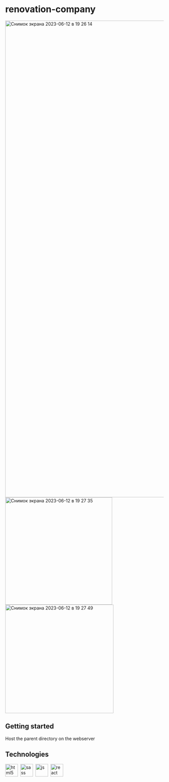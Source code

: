 # renovation-company

<img width="1511" alt="Снимок экрана 2023-06-12 в 19 26 14" src="https://github.com/annaeliava/renovation-company/assets/98190765/ad5bb311-d516-4b58-bd0d-d7c619630225">
<img width="340" alt="Снимок экрана 2023-06-12 в 19 27 35" src="https://github.com/annaeliava/renovation-company/assets/98190765/abd7c638-65ea-4fc9-aef1-702aeb35b331">
<img width="344" alt="Снимок экрана 2023-06-12 в 19 27 49" src="https://github.com/annaeliava/renovation-company/assets/98190765/1c356d60-2558-4022-9bce-e777a44321a3">


## Getting started
Host the parent directory on the webserver

## Technologies
<div>
    <img title='html5' alt='html5' width="40" height="40" src="https://cdn.jsdelivr.net/gh/devicons/devicon/icons/html5/html5-original.svg" />&nbsp;
    <img title='sass' alt='sass' width="40" height="40" src="https://cdn.jsdelivr.net/gh/devicons/devicon/icons/sass/sass-original.svg"" />&nbsp;
    <img title='js' alt='js' width="40" height="40" src="https://cdn.jsdelivr.net/gh/devicons/devicon/icons/javascript/javascript-plain.svg" />&nbsp;
    <img title='react' alt='react' width="40" height="40" src="https://cdn.jsdelivr.net/gh/devicons/devicon/icons/react/react-original.svg" />
</div>
